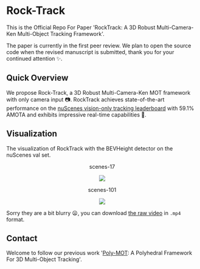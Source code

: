 # Rock-Track

This is the Official Repo For Paper 'RockTrack: A 3D Robust Multi-Camera-Ken Multi-Object Tracking Framework'.

The paper is currently in the first peer review. We plan to open the source code when the revised manuscript is submitted, thank you for your continued attention :sparkles:.

## Quick Overview

We propose Rock-Track, a 3D Robust Multi-Camera-Ken MOT framework with only camera input :camera:. RockTrack achieves state-of-the-art performance on the [nuScenes vision-only tracking leaderboard](https://www.nuscenes.org/tracking?externalData=no&mapData=no&modalities=Camera) with 59.1\% AMOTA and exhibits impressive real-time capabilities :rocket:.

## Visualization

The visualization of RockTrack with the BEVHeight detector on the nuScenes val set. 

<p align="center">
  scenes-17
</p>

<div align=center>
<img src="https://github.com/lixiaoyu2000/Rock-Track/blob/main/docs/ALL_CAMS_VIDEO_17.gif"/>
</div>

<p align="center">
  scenes-101
</p>

<div align=center>
<img src="https://github.com/lixiaoyu2000/Rock-Track/blob/main/docs/ALL_CAMS_VIDEO_101.gif"/>
</div>

Sorry they are a bit blurry :frowning:, you can download [the raw video](https://github.com/lixiaoyu2000/Rock-Track/blob/main/docs/) in `.mp4` format.

## Contact

Welcome to follow our previous work '[Poly-MOT](https://github.com/lixiaoyu2000/Poly-MOT/tree/main): A Polyhedral Framework For 3D Multi-Object Tracking'.

